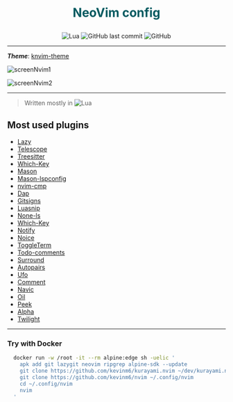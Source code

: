 # <p align="center" style="color: #015A60">NeoVim config</p>

<p align="center">
<img alt="Lua"
   src="https://img.shields.io/badge/Lua-2C2D72?style=flat&logo=lua&logoColor=white">
<img alt="GitHub last commit" src="https://img.shields.io/github/last-commit/kevinm6/nvim?style=flat">
<img alt="GitHub" src="https://img.shields.io/github/license/kevinm6/nvim?style=flat">
</p>


---

***Theme***: [knvim-theme](https://github.com/kevinm6/knvim-theme.nvim)

![screenNvim1](https://user-images.githubusercontent.com/72861758/210419269-658f8659-9a7b-422b-b1cb-b6afcc67aa07.png)

![screenNvim2](https://user-images.githubusercontent.com/72861758/210419286-5784a479-729d-4e9a-8ccd-460704b28b9e.png)

---

> Written mostly in ![Lua](https://img.shields.io/badge/Lua-2C2D72?style=flat&logo=lua&logoColor=white)

## Most used plugins

- [Lazy](https://github.com/folke/lazy.nvim)
- [Telescope](https://github.com/nvim-telescope/telescope.nvim)
- [Treesitter](https://github.com/nvim-treesitter/nvim-treesitter)
- [Which-Key](https://github.com/folke/which-key.nvim)
- [Mason](https://github.com/williamboman/mason.nvim)
- [Mason-lspconfig](https://github.com/williamboman/mason-lspconfig.nvim)
- [nvim-cmp](https://github.com/hrsh7th/nvim-cmp)
- [Dap](https://github.com/mfussenegger/nvim-dap)
- [Gitsigns](https://github.com/lewis6991/gitsigns.nvim)
- [Luasnip](https://github.com/L3MON4D3/LuaSnip)
- [None-ls](https://github.com/nvimtools/none-ls.nvim)
- [Which-Key](https://github.com/folke/which-key.nvim)
- [Notify](https://github.com/rcarriga/nvim-notify)
- [Noice](https://github.com/folke/noice.nvim)
- [ToggleTerm](https://github.com/akinsho/toggleterm.nvim)
- [Todo-comments](https://github.com/folke/todo-comments.nvim)
- [Surround](https://github.com/ur4ltz/surround.nvim)
- [Autopairs](https://github.com/windwp/nvim-autopairs)
- [Ufo](https://github.com/kevinhwang91/nvim-ufo)
- [Comment](https://github.com/numToStr/Comment.nvim)
- [Navic](https://github.com/SmiteshP/nvim-navic)
- [Oil](https://github.com/stevearc/oil.nvim)
- [Peek](https://github.com/toppair/peek.nvim)
- [Alpha](https://github.com/goolord/alpha-nvim)
- [Twilight](https://github.com/folke/twilight.nvim)

---

### Try with Docker

```bash
  docker run -w /root -it --rm alpine:edge sh -uelic '
    apk add git lazygit neovim ripgrep alpine-sdk --update
    git clone https://github.com/kevinm6/kurayami.nvim ~/dev/kurayami.nvim
    git clone https://github.com/kevinm6/nvim ~/.config/nvim
    cd ~/.config/nvim
    nvim
  '
```